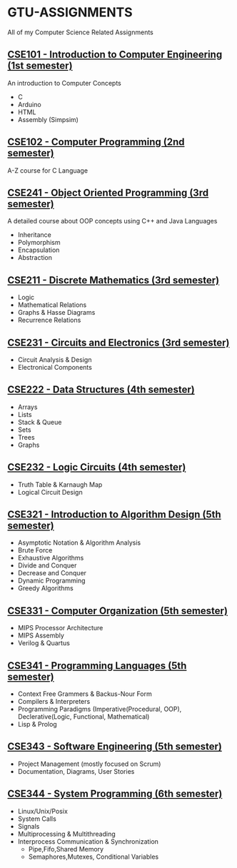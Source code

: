# GTU-ASSIGNMENTS
All of my Computer Science Related Assignments
## [CSE101 - Introduction to Computer Engineering (1st semester)](https://github.com/gokbeykeskin/GTU-ASSIGNMENTS/tree/main/CSE101%20-%20Introduction%20to%20Computer%20Science)
An introduction to Computer Concepts
- C
- Arduino
- HTML
- Assembly (Simpsim)
## [CSE102 - Computer Programming (2nd semester)](https://github.com/gokbeykeskin/GTU-ASSIGNMENTS/tree/main/CSE102%20-%20Computer%20Programming)
A-Z course for C Language
## [CSE241 - Object Oriented Programming (3rd semester)](https://github.com/gokbeykeskin/GTU-ASSIGNMENTS/tree/main/CSE241%20-%20Object%20Oriented%20Programming)
A detailed course about OOP concepts using C++ and Java Languages
- Inheritance
- Polymorphism
- Encapsulation
- Abstraction
## [CSE211 - Discrete Mathematics (3rd semester)](https://github.com/gokbeykeskin/GTU-ASSIGNMENTS/tree/main/CSE211%20-%20Discrete%20Mathematics)
- Logic
- Mathematical Relations
- Graphs & Hasse Diagrams
- Recurrence Relations
## [CSE231 - Circuits and Electronics (3rd semester)](https://github.com/gokbeykeskin/GTU-ASSIGNMENTS/tree/main/CSE231%20-%20Circuits%20and%20Electronics)
- Circuit Analysis & Design
- Electronical Components
## [CSE222 - Data Structures (4th semester)](https://github.com/gokbeykeskin/GTU-ASSIGNMENTS/tree/main/CSE222%20-%20Data%20Structures)
- Arrays
- Lists
- Stack & Queue
- Sets
- Trees
- Graphs
## [CSE232 - Logic Circuits (4th semester)](https://github.com/gokbeykeskin/GTU-ASSIGNMENTS/tree/main/CSE232%20-%20Logic%20Circuits)
- Truth Table & Karnaugh Map
- Logical Circuit Design
## [CSE321 - Introduction to Algorithm Design (5th semester)](https://github.com/gokbeykeskin/GTU-ASSIGNMENTS/tree/main/CSE321%20-%20Introduction%20to%20Algorithm)
- Asymptotic Notation & Algorithm Analysis
- Brute Force
- Exhaustive Algorithms
- Divide and Conquer
- Decrease and Conquer
- Dynamic Programming
- Greedy Algorithms
## [CSE331 - Computer Organization (5th semester)](https://github.com/gokbeykeskin/GTU-ASSIGNMENTS/tree/main/CSE331%20-%20Computer%20Organization)
- MIPS Processor Architecture
- MIPS Assembly
- Verilog & Quartus
## [CSE341 - Programming Languages (5th semester)](https://github.com/gokbeykeskin/GTU-ASSIGNMENTS/tree/main/CSE341%20-%20Programming%20Languages)
- Context Free Grammers & Backus-Nour Form
- Compilers & Interpreters
- Programming Paradigms (Imperative(Procedural, OOP), Declerative(Logic, Functional, Mathematical)
- Lisp & Prolog
## [CSE343 - Software Engineering (5th semester)](https://github.com/gokbeykeskin/GTU-ASSIGNMENTS/tree/main/CSE343%20-%20Software%20%20Engineering)
- Project Management (mostly focused on Scrum)
- Documentation, Diagrams, User Stories

## [CSE344 - System Programming (6th semester)](https://github.com/gokbeykeskin/GTU-ASSIGNMENTS/tree/main/CSE344%20-%20System%20Programming)
- Linux/Unix/Posix
- System Calls
- Signals
- Multiprocessing & Multithreading
- Interprocess Communication & Synchronization
  - Pipe,Fifo,Shared Memory
  - Semaphores,Mutexes, Conditional Variables

